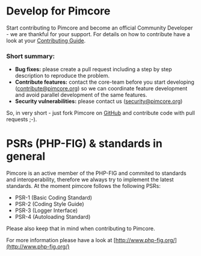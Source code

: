 # Develop for Pimcore

Start contributing to Pimcore and become an official Community Developer - we are thankful for your support. 
For details on how to contribute have a look at your [Contributing Guide](https://github.com/pimcore/pimcore/blob/master/CONTRIBUTING.md). 
 
### Short summary: 
- **Bug fixes:** please create a pull request including a step by step description to reproduce the problem. 
- **Contribute features:** contact the core-team before you start developing (contribute@pimcore.org) so we can 
coordinate feature development and avoid parallel development of the same features. 
- **Security vulnerabilities:** please contact us (security@pimcore.org)

So, in very short - just fork Pimcore on [GitHub](https://github.com/pimcore/pimcore) and contribute code with pull requests ;-). 


# PSRs (PHP-FIG) & standards in general
Pimcore is an active member of the PHP-FIG and commited to standards and interoperability, therefore we always try to implement the latest standards.
At the moment pimcore follows the following PSRs: 
* PSR-1 (Basic Coding Standard)
* PSR-2 (Coding Style Guide)
* PSR-3 (Logger Interface)
* PSR-4 (Autoloading Standard) 

Please also keep that in mind when contributing to Pimcore. 

For more information please have a look at [http://www.php-fig.org/](http://www.php-fig.org/)
 
 